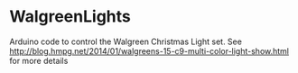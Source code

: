 WalgreenLights
==============

Arduino code to control the Walgreen Christmas Light set.  See http://blog.hmpg.net/2014/01/walgreens-15-c9-multi-color-light-show.html for more details
